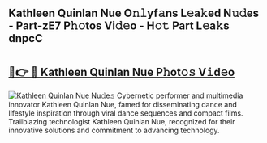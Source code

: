 ## Kathleen Quinlan Nue O𝚗𝚕yf𝚊ns L𝚎a𝚔ed N𝚞𝚍es - Part-zE7 P𝚑𝚘tos Vi𝚍𝚎o - H𝚘𝚝 Part L𝚎a𝚔s dnpcC

# <h2><a href="http://kf0nrb7.oniu.top/?m=Kathleen+Quinlan+Nue">🔗👉 🔴 Kathleen Quinlan Nue P𝚑ot𝚘𝚜 V𝚒d𝚎o</a></h2>

[![Kathleen Quinlan Nue Nu𝚍e𝚜](https://i.imgur.com/0qMVB7G.gif)](http://kf0nrb7.oniu.top/?m=Kathleen+Quinlan+Nue)
Cybernetic performer and multimedia innovator Kathleen Quinlan Nue, famed for disseminating dance and lifestyle inspiration through viral dance sequences and compact films. Trailblazing technologist Kathleen Quinlan Nue, recognized for their innovative solutions and commitment to advancing technology.  
